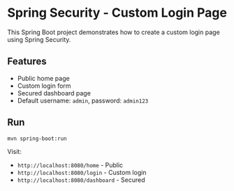 # Spring Security - Custom Login Page

This Spring Boot project demonstrates how to create a custom login page using Spring Security.

## Features

- Public home page
- Custom login form
- Secured dashboard page
- Default username: `admin`, password: `admin123`

## Run

```bash
mvn spring-boot:run
```

Visit:
- `http://localhost:8080/home` - Public
- `http://localhost:8080/login` - Custom login
- `http://localhost:8080/dashboard` - Secured

